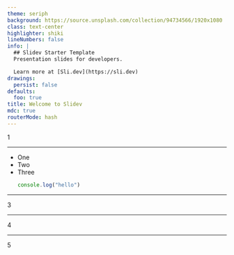 ```yaml
---
theme: seriph
background: https://source.unsplash.com/collection/94734566/1920x1080
class: text-center
highlighter: shiki
lineNumbers: false
info: |
  ## Slidev Starter Template
  Presentation slides for developers.

  Learn more at [Sli.dev](https://sli.dev)
drawings:
  persist: false
defaults:
  foo: true
title: Welcome to Slidev
mdc: true
routerMode: hash
---
```


1

---

<v-clicks>

- One
- Two
- Three
  ```javascript
  console.log("hello")
  ```

</v-clicks>

---

3

---

4

---

5
